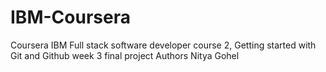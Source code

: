 # IBM-Coursera
Coursera IBM Full stack software developer course 2, Getting started with Git and Github week 3 final project
Authors
Nitya Gohel
